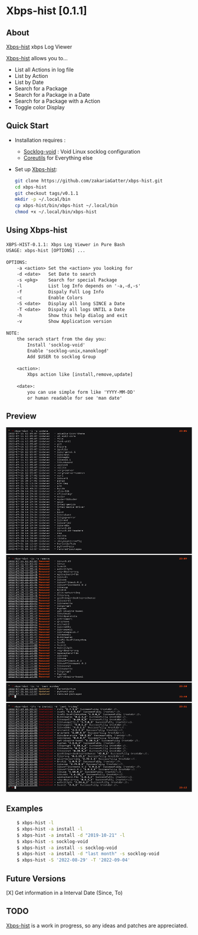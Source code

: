 # Xbps-hist [0.1.1]

## About

[Xbps-hist] xbps Log Viewer

[Xbps-hist] allows you to...

* List all Actions in log file
* List by Action
* List by Date
* Search for a Package
* Search for a Package in a Date
* Search for a Package with a Action
* Toggle color Display

## Quick Start

* Installation requires :

	* [Socklog-void](https://github.com/voidlinux/socklog-void) : Void Linux socklog configuration
    * [Coreutils](https://www.gnu.org/software/coreutils) for Everything else

* Set up [Xbps-hist]:

	``` bash
	git clone https://github.com/zakariaGatter/xbps-hist.git
    cd xbps-hist
    git checkout tags/v0.1.1
	mkdir -p ~/.local/bin
	cp xbps-hist/bin/xbps-hist ~/.local/bin
	chmod +x ~/.local/bin/xbps-hist
	```

## Using Xbps-hist

```
XBPS-HIST-0.1.1: Xbps Log Viewer in Pure Bash
USAGE: xbps-hist [OPTIONS] ...

OPTIONS:
    -a <action> Set the <action> you looking for
    -d <date>   Set Date to search
    -s <pkg>    Search for special Package
    -l          List log Info depends on '-a,-d,-s'
    -f          Dispaly Full Log Info
    -c          Enable Colors
    -S <date>   Display all long SINCE a Date
    -T <date>   Dispaly all logs UNTIL a Date
    -h          Show this help dialog and exit
    -v          Show Application version

NOTE:
    the serach start from the day you:
        Install 'socklog-void'
        Enable 'socklog-unix,nanoklogd'
        Add $USER to socklog Group

    <action>:
        Xbps action like [install,remove,update]

    <date>:
        you can use simple form like 'YYYY-MM-DD'
        or human readable for see 'man date'
```

## Preview
![Simple](./preview/simple.png)
![Color](./preview/color.png)
![Date](./preview/date.png)
![Full](./preview/full.png)

## Examples
```bash
    $ xbps-hist -l
    $ xbps-hist -a install -l
    $ xbps-hist -a install -d "2019-10-21" -l
    $ xbps-hist -s socklog-void
    $ xbps-hist -a install -s socklog-void
    $ xbps-hist -a install -d "last month" -s socklog-void
    $ xbps-hist -S '2022-08-29' -T '2022-09-04'
```

## Future Versions
[X] Get information in a Interval Date (Since, To)

## TODO
[Xbps-hist] is a work in progress, so any ideas and patches are appreciated.

[Xbps-hist]:http://github.com/zakariagatter/xbps-hist
